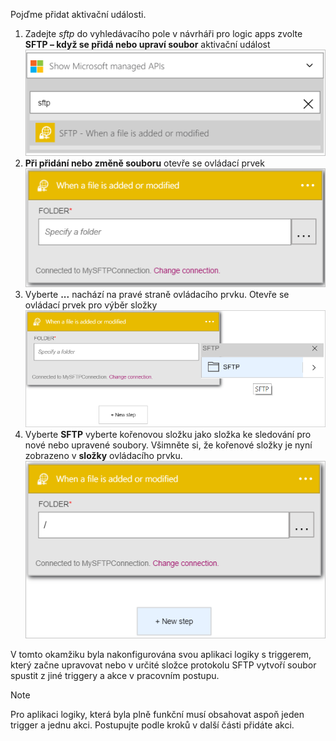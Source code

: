 Pojďme přidat aktivační události.

1. Zadejte *sftp* do vyhledávacího pole v návrháři pro logic apps zvolte **SFTP – když se přidá nebo upraví soubor** aktivační událost   
   ![Obrázek triggeru SFTP 1](./media/connectors-create-api-sftp/trigger-1.png)  
2. **Při přidání nebo změně souboru** otevře se ovládací prvek  
   ![Obrázek triggeru SFTP 2](./media/connectors-create-api-sftp/trigger-2.png)  
3. Vyberte **...**  nachází na pravé straně ovládacího prvku. Otevře se ovládací prvek pro výběr složky  
   ![Obrázek triggeru SFTP 3](./media/connectors-create-api-sftp/action-1.png)  
4. Vyberte **SFTP** vyberte kořenovou složku jako složka ke sledování pro nové nebo upravené soubory. Všimněte si, že kořenové složky je nyní zobrazeno v **složky** ovládacího prvku.  
   ![Obrázek triggeru SFTP 4](./media/connectors-create-api-sftp/action-2.png)   

V tomto okamžiku byla nakonfigurována svou aplikaci logiky s triggerem, který začne upravovat nebo v určité složce protokolu SFTP vytvoří soubor spustit z jiné triggery a akce v pracovním postupu. 

> [!NOTE]
> Pro aplikaci logiky, která byla plně funkční musí obsahovat aspoň jeden trigger a jednu akci. Postupujte podle kroků v další části přidáte akci.  
> 
> 

